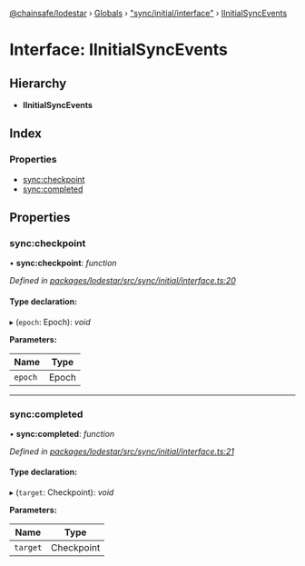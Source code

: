 [@chainsafe/lodestar](../README.md) › [Globals](../globals.md) › ["sync/initial/interface"](../modules/_sync_initial_interface_.md) › [IInitialSyncEvents](_sync_initial_interface_.iinitialsyncevents.md)

# Interface: IInitialSyncEvents

## Hierarchy

* **IInitialSyncEvents**

## Index

### Properties

* [sync:checkpoint](_sync_initial_interface_.iinitialsyncevents.md#sync:checkpoint)
* [sync:completed](_sync_initial_interface_.iinitialsyncevents.md#sync:completed)

## Properties

###  sync:checkpoint

• **sync:checkpoint**: *function*

*Defined in [packages/lodestar/src/sync/initial/interface.ts:20](https://github.com/ChainSafe/lodestar/blob/f536e8f/packages/lodestar/src/sync/initial/interface.ts#L20)*

#### Type declaration:

▸ (`epoch`: Epoch): *void*

**Parameters:**

Name | Type |
------ | ------ |
`epoch` | Epoch |

___

###  sync:completed

• **sync:completed**: *function*

*Defined in [packages/lodestar/src/sync/initial/interface.ts:21](https://github.com/ChainSafe/lodestar/blob/f536e8f/packages/lodestar/src/sync/initial/interface.ts#L21)*

#### Type declaration:

▸ (`target`: Checkpoint): *void*

**Parameters:**

Name | Type |
------ | ------ |
`target` | Checkpoint |

